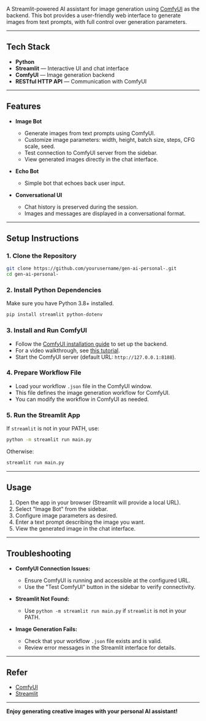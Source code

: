 A Streamlit-powered AI assistant for image generation using [ComfyUI](https://github.com/comfyanonymous/ComfyUI) as the backend. This bot provides a user-friendly web interface to generate images from text prompts, with full control over generation parameters.

---

## Tech Stack

- **Python**  
- **Streamlit** — Interactive UI and chat interface  
- **ComfyUI** — Image generation backend  
- **RESTful HTTP API** — Communication with ComfyUI  

---

## Features

- **Image Bot**
  - Generate images from text prompts using ComfyUI.
  - Customize image parameters: width, height, batch size, steps, CFG scale, seed.
  - Test connection to ComfyUI server from the sidebar.
  - View generated images directly in the chat interface.

- **Echo Bot**
  - Simple bot that echoes back user input.

- **Conversational UI**
  - Chat history is preserved during the session.
  - Images and messages are displayed in a conversational format.

---

## Setup Instructions

### 1. Clone the Repository

```sh
git clone https://github.com/yourusername/gen-ai-personal-.git
cd gen-ai-personal-
```

### 2. Install Python Dependencies

Make sure you have Python 3.8+ installed.

```sh
pip install streamlit python-dotenv
```

### 3. Install and Run ComfyUI

- Follow the [ComfyUI installation guide](https://github.com/comfyanonymous/ComfyUI#installation) to set up the backend.
- For a video walkthrough, see [this tutorial](https://youtu.be/g74Cq9Ip2ik?si=BaPukdseq7u2UCra).
- Start the ComfyUI server (default URL: `http://127.0.0.1:8188`).

### 4. Prepare Workflow File

- Load your workflow `.json` file in the ComfyUI window.
- This file defines the image generation workflow for ComfyUI.
- You can modify the workflow in ComfyUI as needed.

### 5. Run the Streamlit App

If `streamlit` is not in your PATH, use:

```sh
python -m streamlit run main.py
```

Otherwise:

```sh
streamlit run main.py
```

---

## Usage

1. Open the app in your browser (Streamlit will provide a local URL).
2. Select "Image Bot" from the sidebar.
3. Configure image parameters as desired.
4. Enter a text prompt describing the image you want.
5. View the generated image in the chat interface.

---

## Troubleshooting

- **ComfyUI Connection Issues:**  
  - Ensure ComfyUI is running and accessible at the configured URL.
  - Use the "Test ComfyUI" button in the sidebar to verify connectivity.

- **Streamlit Not Found:**  
  - Use `python -m streamlit run main.py` if `streamlit` is not in your PATH.

- **Image Generation Fails:**  
  - Check that your workflow `.json` file exists and is valid.
  - Review error messages in the Streamlit interface for details.

---

## Refer

- [ComfyUI](https://github.com/comfyanonymous/ComfyUI)
- [Streamlit](https://streamlit.io/)

---

**Enjoy generating creative images with your personal AI assistant!**
